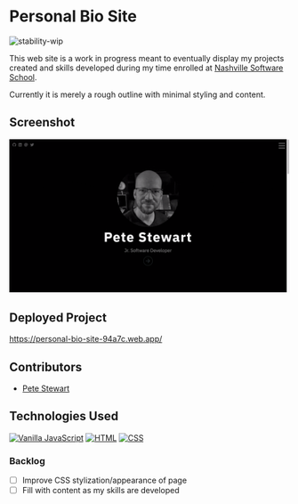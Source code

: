 # Personal Bio Site
![stability-wip](https://img.shields.io/badge/stability-work_in_progress-lightgrey.svg)

This web site is a work in progress meant to eventually display my projects created and skills developed during my time enrolled at [Nashville Software School](http://nashvillesoftwareschool.com/).

Currently it is merely a rough outline with minimal styling and content.


## Screenshot
![screenshot](./screenshot.gif)


## Deployed Project
https://personal-bio-site-94a7c.web.app/

## Contributors
* [Pete Stewart](https://github.com/petestewart72)

## Technologies Used
[![Vanilla JavaScript](https://img.shields.io/badge/JavaScript-2c9fcc?style=flat-square)](#) [![HTML](https://img.shields.io/badge/-HTML-2c9fcc?style=flat-square)](#) [![CSS](https://img.shields.io/badge/-CSS-2c9fcc?style=flat-square)](#)

### Backlog
- [ ] Improve CSS stylization/appearance of page
- [ ] Fill with content as my skills are developed
